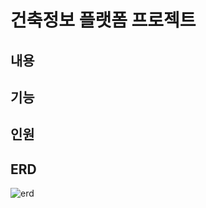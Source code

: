 # 건축정보 플랫폼 프로젝트

## 내용

## 기능

## 인원

## ERD

![erd](https://user-images.githubusercontent.com/58774316/192144703-49c794a7-4e0c-44e5-9afd-076d6368acdd.png)
